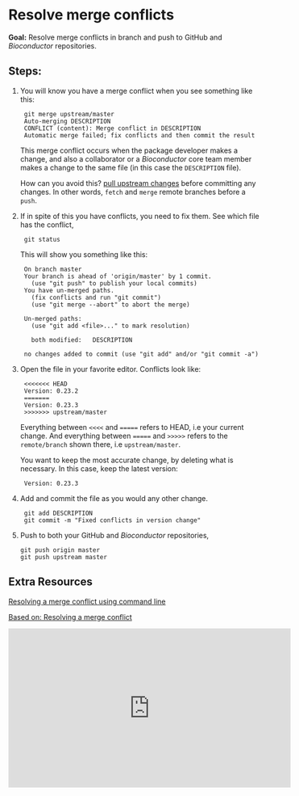 # Resolve merge conflicts

__Goal:__ Resolve merge conflicts in branch and push to GitHub and
_Bioconductor_ repositories.

## Steps:

1. You will know you have a merge conflict when you see something like
   this:

        git merge upstream/master
        Auto-merging DESCRIPTION
        CONFLICT (content): Merge conflict in DESCRIPTION
        Automatic merge failed; fix conflicts and then commit the result

    This merge conflict occurs when the package developer makes a
    change, and also a collaborator or a _Bioconductor_ core team
    member makes a change to the same file (in this case the
    `DESCRIPTION` file).

    How can you avoid this? [pull upstream changes][] before
    committing any changes. In other words, `fetch` and `merge` remote
    branches before a `push`.

1. If in spite of this you have conflicts, you need to fix them. See
   which file has the conflict,

        git status

    This will show you something like this:

	    On branch master
	    Your branch is ahead of 'origin/master' by 1 commit.
          (use "git push" to publish your local commits)
	    You have un-merged paths.
	      (fix conflicts and run "git commit")
	      (use "git merge --abort" to abort the merge)

	    Un-merged paths:
	      (use "git add <file>..." to mark resolution)

          both modified:   DESCRIPTION

	    no changes added to commit (use "git add" and/or "git commit -a")

1. Open the file in your favorite editor. Conflicts look like:

	    <<<<<<< HEAD
	    Version: 0.23.2
	    =======
        Version: 0.23.3
	    >>>>>>> upstream/master

	Everything between `<<<<` and `=====` refers to HEAD, i.e your
    current change. And everything between `=====` and `>>>>>` refers
    to the `remote/branch` shown there, i.e `upstream/master`.

	You want to keep the most accurate change, by deleting what is
    necessary. In this case, keep the latest version:

        Version: 0.23.3

1. Add and commit the file as you would any other change.

	    git add DESCRIPTION
	    git commit -m "Fixed conflicts in version change"

1. 	Push to both your GitHub and _Bioconductor_ repositories,

	    git push origin master
	    git push upstream master

## Extra Resources

[Resolving a merge conflict using command line][]

[Based on: Resolving a merge conflict][]

<iframe width="560" height="315" src="https://www.loom.com/embed/03e20ac00992408aadae33a7b7b3384d" frameborder="0" webkitallowfullscreen mozallowfullscreen allowfullscreen></iframe>

[Resolving a merge conflict using command line]: https://help.github.com/articles/resolving-a-merge-conflict-using-the-command-line/
[Based on: Resolving a merge conflict]: https://www.atlassian.com/git/tutorials/using-branches/merge-conflicts
[pull upstream changes]: ../pull-upstream-changes

